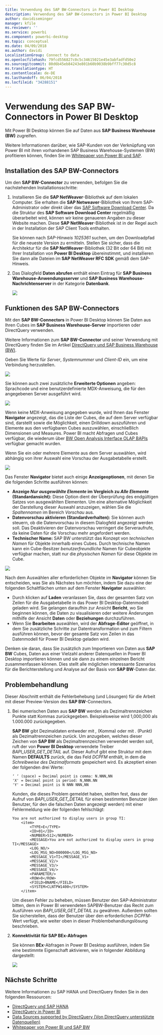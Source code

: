 ```yaml
---
title: Verwendung des SAP BW-Connectors in Power BI Desktop
description: Verwendung des SAP BW-Connectors in Power BI Desktop
author: davidiseminger
manager: kfile
ms.reviewer: ''
ms.service: powerbi
ms.component: powerbi-desktop
ms.topic: conceptual
ms.date: 04/09/2018
ms.author: davidi
LocalizationGroup: Connect to data
ms.openlocfilehash: 79fcd556827c0c5c34615021e45e3abfadfd50e2
ms.sourcegitcommit: 80d6b45eb84243e801b60b9038b9bff77c30d5c8
ms.translationtype: HT
ms.contentlocale: de-DE
ms.lasthandoff: 06/04/2018
ms.locfileid: "34288151"
---
```

# <a name="use-the-sap-bw-connector-in-power-bi-desktop"></a>Verwendung des SAP BW-Connectors in Power BI Desktop
Mit Power BI Desktop können Sie auf Daten aus **SAP Business Warehouse (BW)** zugreifen.

Weitere Informationen darüber, wie SAP-Kunden von der Verknüpfung von Power BI mit ihren vorhandenen SAP Business Warehouse-Systemen (BW) profitieren können, finden Sie im [Whitepaper von Power BI und SAP](https://aka.ms/powerbiandsapbw).

## <a name="installation-of-sap-bw-connector"></a>Installation des SAP BW-Connectors
Um den **SAP BW-Connector** zu verwenden, befolgen Sie die nachstehenden Installationsschritte:

1. Installieren Sie die **SAP NetWeaver**-Bibliothek auf dem lokalen Computer. Sie erhalten die **SAP Netweaver**-Bibliothek von Ihrem SAP-Administrator oder direkt über das [SAP Software Download Center](https://support.sap.com/swdc). Da die Struktur des **SAP Software Download Center** regelmäßig überarbeitet wird, können wir keine genaueren Angaben zu dieser Website machen. Diese **SAP NetWeaver**-Bibliothek ist in der Regel auch in der Installation der SAP Client Tools enthalten.
   
   Sie können nach *SAP-Hinweis 1025361* suchen, um den Downloadpfad für die neueste Version zu ermitteln. Stellen Sie sicher, dass die Architektur für die **SAP NetWeaver**-Bibliothek (32 Bit oder 64 Bit) mit Ihrer Installation von **Power BI Desktop** übereinstimmt, und installieren Sie dann alle Dateien im **SAP NetWeaver RFC SDK** gemäß dem SAP-Hinweis.
2. Das Dialogfeld **Daten abrufen** enthält einen Eintrag für **SAP Business Warehouse-Anwendungsserver** und **SAP Business Warehouse-Nachrichtenserver** in der Kategorie **Datenbank**.
   
   ![](media/desktop-sap-bw-connector/sap_bw_2a.png)

## <a name="sap-bw-connector-features"></a>Funktionen des SAP BW-Connectors
Mit den **SAP BW-Connectors** in Power BI Desktop können Sie Daten aus Ihren Cubes im **SAP Business Warehouse-Server** importieren oder DirectQuery verwenden. 

Weitere Informationen zum **SAP BW-Connector** und seiner Verwendung mit DirectQuery finden Sie im Artikel [DirectQuery und SAP Business Warehouse (BW)](desktop-directquery-sap-bw.md).

Geben Sie Werte für *Server*, *Systemnummer* und *Client-ID* ein, um eine Verbindung herzustellen.

![](media/desktop-sap-bw-connector/sap_bw_3a.png)

Sie können auch zwei zusätzliche **Erweiterte Optionen** angeben: Sprachcode und eine benutzerdefinierte MDX-Anweisung, die für den angegebenen Server ausgeführt wird.

![](media/desktop-sap-bw-connector/sap_bw_4a.png)

Wenn keine MDX-Anweisung angegeben wurde, wird Ihnen das Fenster **Navigator** angezeigt, das die Liste der Cubes, die auf dem Server verfügbar sind, darstellt sowie die Möglichkeit, einen Drilldown auszuführen und Elemente aus den verfügbaren Cubes auszuwählen, einschließlich Dimensionen und Measures. Power BI macht Abfragen und Cubes verfügbar, die wiederum über [BW Open Analysis Interface OLAP BAPIs](https://help.sap.com/saphelp_nw70/helpdata/en/d9/ed8c3c59021315e10000000a114084/content.htm) verfügbar gemacht wurden.

Wenn Sie ein oder mehrere Elemente aus dem Server auswählen, wird abhängig von ihrer Auswahl eine Vorschau der Ausgabetabelle erstellt.

![](media/desktop-sap-bw-connector/sap_bw_5.png)

Das Fenster **Navigator** bietet auch einige **Anzeigeoptionen**, mit denen Sie die folgenden Schritte ausführen können:

* **Anzeige *Nur ausgewählte Elemente* im Vergleich zu *Alle Elemente* (Standardansicht):** Diese Option dient der Überprüfung des endgültigen Satzes von ausgewählten Elementen. Um eine alternative Möglichkeit der Darstellung dieser Auswahl anzuzeigen, wählen Sie die *Spaltennamen* im Bereich *Vorschau* aus.
* **Datenvorschau aktivieren (Standardverhalten):** Sie können auch steuern, ob die Datenvorschau in diesem Dialogfeld angezeigt werden soll. Das Deaktivieren der Datenvorschau verringert die Serveraufrufe, da keine Daten für die Vorschau mehr angefordert werden.
* **Technischer Name:** SAP BW unterstützt das Konzept von *technischen Namen* für Objekte innerhalb eines Cubes. Durch technische Namen kann ein Cube-Besitzer *benutzerfreundliche* Namen für Cubeobjekte verfügbar machen, statt nur die *physischen Namen* für diese Objekte im Cube.

![](media/desktop-sap-bw-connector/sap_bw_6.png)

Nach dem Auswählen aller erforderlichen Objekte im **Navigator** können Sie entscheiden, was Sie als Nächstes tun möchten, indem Sie dazu eine der folgenden Schaltflächen unten auf dem Fenster **Navigator** auswählen:

* Durch klicken auf **Laden** veranlassen Sie, dass der gesamten Satz von Zeilen für die Ausgabetabelle in das Power BI Desktop-Datenmodell geladen wird. Sie gelangen daraufhin zur Ansicht **Bericht**, wo Sie beginnen können, die Daten zu visualisieren oder weitere Änderungen mithilfe der Ansicht **Daten** oder **Beziehungen** durchzuführen.
* Wenn Sie **Bearbeiten** auswählen, wird der **Abfrage-Editor** geöffnet, in dem Sie zusätzliche Schritte zur Datentransformation und zum Filtern ausführen können, bevor der gesamte Satz von Zeilen in das Datenmodell für Power BI Desktop geladen wird.

Denken sie daran, dass Sie zusätzlich zum Importieren von Daten aus **SAP BW** Cubes, Daten aus einer Vielzahl anderer Datenquellen in Power BI Desktop importieren können und sie dann zu einem einzelnen Bericht zusammenfassen können. Dies stellt alle möglichen interessante Szenarios für die Berichterstellung und Analyse auf der Basis von **SAP BW**-Daten dar.

## <a name="troubleshooting"></a>Problembehandlung
Dieser Abschnitt enthält die Fehlerbehebung (und Lösungen) für die Arbeit mit dieser Preview-Version des **SAP BW**-Connectors.

1. Bei numerischen Daten aus **SAP BW** werden als Dezimaltrennzeichen Punkte statt Kommas zurückgegeben. Beispielsweise wird 1,000,000 als 1.000.000 zurückgegeben.
   
   **SAP BW** gibt Dezimaldaten entweder mit *,* (Komma) oder mit *.* (Punkt) als Dezimaltrennzeichen zurück. Um anzugeben, welches dieser Zeichen von **SAP BW** als Dezimaltrennzeichen verwendet werden soll, ruft der von **Power BI Desktop** verwendete Treiber *BAPI_USER_GET_DETAIL* auf. Dieser Aufruf gibt eine Struktur mit dem Namen **DEFAULTS** zurück, die das Feld *DCPFM* enthält, in dem die *Schreibweise des Dezimalformats* gespeichert wird. Es akzeptiert einen der folgenden drei Werte:
   
       ‘ ‘ (space) = Decimal point is comma: N.NNN,NN
       'X' = Decimal point is period: N,NNN.NN
       'Y' = Decimal point is N NNN NNN,NN
   
   Kunden, die dieses Problem gemeldet haben, stellten fest, dass der Aufruf von *BAPI_USER_GET_DETAIL* für einen bestimmten Benutzer (den Benutzer, für den die falschen Daten angezeigt werden) mit einer Fehlermeldung wie der folgenden fehlschlägt:
   
       You are not authorized to display users in group TI:
           <item>
               <TYPE>E</TYPE>
               <ID>01</ID>
               <NUMBER>512</NUMBER>
               <MESSAGE>You are not authorized to display users in group TI</MESSAGE>
               <LOG_NO/>
               <LOG_MSG_NO>000000</LOG_MSG_NO>
               <MESSAGE_V1>TI</MESSAGE_V1>
               <MESSAGE_V2/>
               <MESSAGE_V3/>
               <MESSAGE_V4/>
               <PARAMETER/>
               <ROW>0</ROW>
               <FIELD>BNAME</FIELD>
               <SYSTEM>CLNTPW1400</SYSTEM>
           </item>
   
   Um diesen Fehler zu beheben, müssen Benutzer den SAP-Administrator bitten, dem in Power BI verwendeten SAPBW-Benutzer das Recht zum Ausführen von *BAPI_USER_GET_DETAIL* zu gewähren. Außerdem sollten Sie sicherstellen, dass der Benutzer über den erforderlichen *DCPFM*-Wert verfügt, wie weiter oben in dieser Problembehandlungslösung beschrieben.
2. **Konnektivität für SAP BEx-Abfragen**
   
   Sie können **BEx**-Abfragen in Power BI Desktop ausführen, indem Sie eine bestimmte Eigenschaft aktivieren, wie in folgender Abbildung dargestellt:
   
   ![](media/desktop-sap-bw-connector/sap_bw_8.png)

## <a name="next-steps"></a>Nächste Schritte
Weitere Informationen zu SAP HANA und DirectQuery finden Sie in den folgenden Ressourcen:

* [DirectQuery und SAP HANA](desktop-directquery-sap-hana.md)
* [DirectQuery in Power BI](desktop-directquery-about.md)
* [Data Sources supported by DirectQuery (Von DirectQuery unterstützte Datenquellen)](desktop-directquery-data-sources.md)
* [Whitepaper von Power BI und SAP BW](https://aka.ms/powerbiandsapbw)
